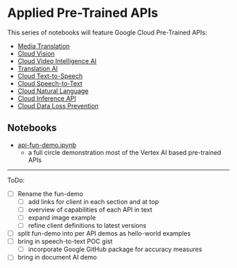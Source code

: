 # Applied Pre-Trained APIs
This series of notebooks will feature Google Cloud Pre-Trained APIs:
- [Media Translation](https://cloud.google.com/translate/media/docs/streaming)
- [Cloud Vision](https://cloud.google.com/vision/docs/features-list)
- [Cloud Video Intelligence AI](https://cloud.google.com/video-intelligence/docs/features)
- [Translation AI](https://cloud.google.com/translate/docs/overview)
- [Cloud Text-to-Speech](https://cloud.google.com/text-to-speech/docs/before-you-begin)
- [Cloud Speech-to-Text](https://cloud.google.com/speech-to-text/docs/concepts)
- [Cloud Natural Language](https://cloud.google.com/natural-language/docs/basics)
- [Cloud Inference API](https://cloud.google.com/inference/docs)
- [Cloud Data Loss Prevention](https://cloud.google.com/dlp/docs/concepts)

## Notebooks
- [api-fun-demo.ipynb](./api-fun-demo.ipynb)
    - a full circle demonstration most of the Vertex AI based pre-trained APIs

---

ToDo:
- [ ] Rename the fun-demo
    - [ ] add links for client in each section and at top
    - [ ] overview of capabilities of each API in text
    - [ ] expand image example
    - [ ] refine client definitions to latest versions
- [ ] split fun-demo into per API demos as hello-world examples
- [ ] bring in speech-to-text POC gist
    - [ ] incorporate Google GitHub package for accuracy measures
- [ ] bring in document AI demo